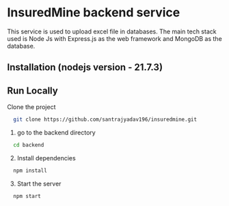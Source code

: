 # InsuredMine backend service

This service is used to upload excel file in databases. The main tech stack used is Node Js with Express.js as the web framework and MongoDB as the database.

## Installation (nodejs version - 21.7.3)

## Run Locally

Clone the project

```bash
  git clone https://github.com/santrajyadav196/insuredmine.git
```

1. go to the backend directory

```bash
  cd backend
```

2. Install dependencies

```bash
  npm install
```

3. Start the server

```bash
  npm start
```
